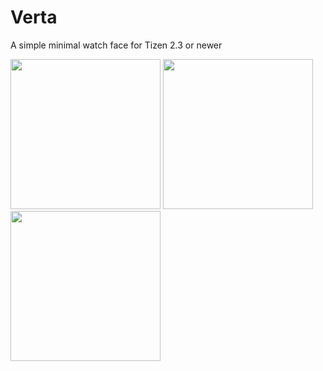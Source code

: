 # Verta
A simple minimal watch face for Tizen 2.3 or newer

<img src="https://raw.githubusercontent.com/kpostekk/public-files/master/dev.kpostek.Verta_200913100252.png" width="240">
<img src="https://raw.githubusercontent.com/kpostekk/public-files/master/400DF26A-801E-4A98-9D2A-A69BBDF5B938.jpeg" width="240">
<img src="https://raw.githubusercontent.com/kpostekk/public-files/master/E6F58B98-1EC0-46E3-B8E5-8B7DEDC5EE62.jpeg" width="240">
